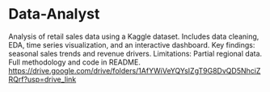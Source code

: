 # Data-Analyst
Analysis of retail sales data using a Kaggle dataset. Includes data cleaning, EDA, time series visualization, and an interactive dashboard. Key findings: seasonal sales trends and revenue drivers. Limitations: Partial regional data. Full methodology and code in README.
https://drive.google.com/drive/folders/1AfYWiVeYQYsIZgT9G8DvQD5NhciZRQrf?usp=drive_link
